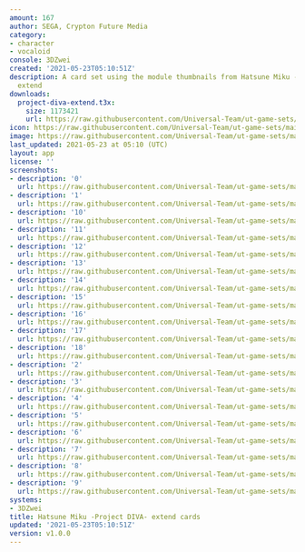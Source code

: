 ```yaml
---
amount: 167
author: SEGA, Crypton Future Media
category:
- character
- vocaloid
console: 3DZwei
created: '2021-05-23T05:10:51Z'
description: A card set using the module thumbnails from Hatsune Miku -Project DIVA-
  extend
downloads:
  project-diva-extend.t3x:
    size: 1173421
    url: https://raw.githubusercontent.com/Universal-Team/ut-game-sets/main/sets/3dzwei/project-diva-extend/project-diva-extend.t3x
icon: https://raw.githubusercontent.com/Universal-Team/ut-game-sets/main/sets/3dzwei/project-diva-extend/icon.png
image: https://raw.githubusercontent.com/Universal-Team/ut-game-sets/main/sets/3dzwei/project-diva-extend/icon.png
last_updated: 2021-05-23 at 05:10 (UTC)
layout: app
license: ''
screenshots:
- description: '0'
  url: https://raw.githubusercontent.com/Universal-Team/ut-game-sets/main/sets/3dzwei/project-diva-extend/screenshots/0.png
- description: '1'
  url: https://raw.githubusercontent.com/Universal-Team/ut-game-sets/main/sets/3dzwei/project-diva-extend/screenshots/1.png
- description: '10'
  url: https://raw.githubusercontent.com/Universal-Team/ut-game-sets/main/sets/3dzwei/project-diva-extend/screenshots/10.png
- description: '11'
  url: https://raw.githubusercontent.com/Universal-Team/ut-game-sets/main/sets/3dzwei/project-diva-extend/screenshots/11.png
- description: '12'
  url: https://raw.githubusercontent.com/Universal-Team/ut-game-sets/main/sets/3dzwei/project-diva-extend/screenshots/12.png
- description: '13'
  url: https://raw.githubusercontent.com/Universal-Team/ut-game-sets/main/sets/3dzwei/project-diva-extend/screenshots/13.png
- description: '14'
  url: https://raw.githubusercontent.com/Universal-Team/ut-game-sets/main/sets/3dzwei/project-diva-extend/screenshots/14.png
- description: '15'
  url: https://raw.githubusercontent.com/Universal-Team/ut-game-sets/main/sets/3dzwei/project-diva-extend/screenshots/15.png
- description: '16'
  url: https://raw.githubusercontent.com/Universal-Team/ut-game-sets/main/sets/3dzwei/project-diva-extend/screenshots/16.png
- description: '17'
  url: https://raw.githubusercontent.com/Universal-Team/ut-game-sets/main/sets/3dzwei/project-diva-extend/screenshots/17.png
- description: '18'
  url: https://raw.githubusercontent.com/Universal-Team/ut-game-sets/main/sets/3dzwei/project-diva-extend/screenshots/18.png
- description: '2'
  url: https://raw.githubusercontent.com/Universal-Team/ut-game-sets/main/sets/3dzwei/project-diva-extend/screenshots/2.png
- description: '3'
  url: https://raw.githubusercontent.com/Universal-Team/ut-game-sets/main/sets/3dzwei/project-diva-extend/screenshots/3.png
- description: '4'
  url: https://raw.githubusercontent.com/Universal-Team/ut-game-sets/main/sets/3dzwei/project-diva-extend/screenshots/4.png
- description: '5'
  url: https://raw.githubusercontent.com/Universal-Team/ut-game-sets/main/sets/3dzwei/project-diva-extend/screenshots/5.png
- description: '6'
  url: https://raw.githubusercontent.com/Universal-Team/ut-game-sets/main/sets/3dzwei/project-diva-extend/screenshots/6.png
- description: '7'
  url: https://raw.githubusercontent.com/Universal-Team/ut-game-sets/main/sets/3dzwei/project-diva-extend/screenshots/7.png
- description: '8'
  url: https://raw.githubusercontent.com/Universal-Team/ut-game-sets/main/sets/3dzwei/project-diva-extend/screenshots/8.png
- description: '9'
  url: https://raw.githubusercontent.com/Universal-Team/ut-game-sets/main/sets/3dzwei/project-diva-extend/screenshots/9.png
systems:
- 3DZwei
title: Hatsune Miku -Project DIVA- extend cards
updated: '2021-05-23T05:10:51Z'
version: v1.0.0
---
```

